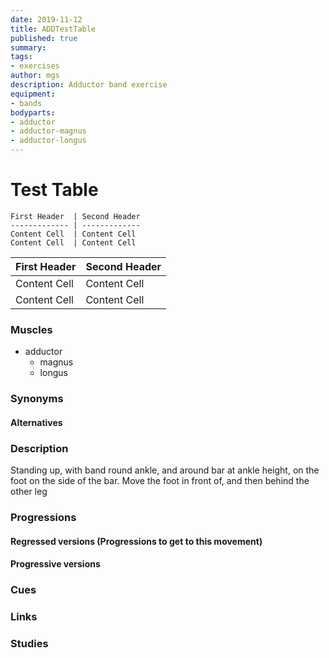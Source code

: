 ```yaml
---
date: 2019-11-12
title: ADDTestTable
published: true
summary: 
tags:
- exercises
author: mgs
description: Adductor band exercise
equipment:
- bands
bodyparts:
- adductor
- adductor-magnus
- adductor-longus
---
```

# Test Table

```
First Header  | Second Header
------------- | -------------
Content Cell  | Content Cell
Content Cell  | Content Cell
```

First Header  | Second Header
------------- | -------------
Content Cell  | Content Cell
Content Cell  | Content Cell

### Muscles

* adductor
  * magnus
  * longus

### Synonyms

#### Alternatives

### Description

Standing up, with band round ankle, and around bar at ankle height, on the foot on the side of the bar. Move the foot in front of, and then behind the other leg

### Progressions

#### Regressed versions (Progressions to get to this movement)

#### Progressive versions

### Cues

### Links

### Studies